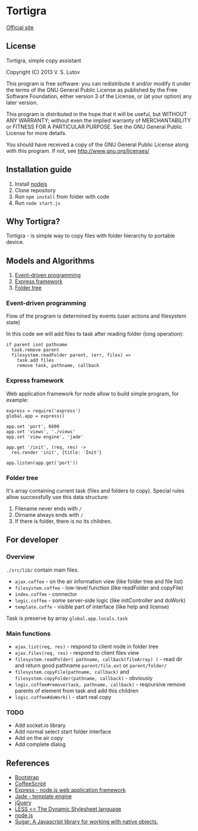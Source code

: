 # Tortigra #
[Official site](https://github.com/vslutov/tortigra)


## License ##
Tortigra, simple copy assistant

Copyright (C) 2013 V. S. Lutov

This program is free software: you can redistribute it and/or modify it under the terms of the GNU General Public License as published by the Free Software Foundation, either version 3 of the License, or (at your option) any later version.

This program is distributed in the hope that it will be useful, but WITHOUT ANY WARRANTY; without even the implied warranty of MERCHANTABILITY or FITNESS FOR A PARTICULAR PURPOSE. See the GNU General Public License for more details.

You should have received a copy of the GNU General Public License along with this program. If not, see http://www.gnu.org/licenses/


## Installation guide ##

1. Install [nodejs](http://nodejs.org/)
2. Clone repository
3. Run `npm install` from folder with code
4. Run `node start.js`


## Why Tortigra? ##

Tortigra - is simple way to copy files with folder hierarchy to portable device.


## Models and Algorithms ##

1. [Event-driven programming](http://en.wikipedia.org/wiki/Event-driven_programming)
2. [Express framework](http://expressjs.com/)
3. [Folder tree](http://en.wikipedia.org/wiki/Tree_structure)


### Event-driven programming ###

Flow of the program is determined by events (user actions and filesystem state)

In this code we will add files to task after reading folder (long operation):

    if parent isnt pathname
      task.remove parent
      filesystem.readFolder parent, (err, files) =>
        task.add files
        remove task, pathname, callback

### Express framework ###

Web application framework for node allow to build simple program, for example:

    express = require('express')
    global.app = express()

    app.set 'port', 6600
    app.set 'views', './views'
    app.set 'view engine', 'jade'

    app.get '/init', (req, res) ->
      res.render 'init', {title: 'Init'}

    app.listen(app.get('port'))

### Folder tree ###

It's array containing current task (files and folders to copy). Special rules allow successfully use this data structure:

1. Filename never ends with `/`
2. Dirname always ends with `/`
3. If there is folder, there is no its children.


## For developer ##

### Overview ###

`./src/lib/` contain main files.

- `ajax.coffee` - on the air information view (like folder tree and file list)
- `filesystem.coffee` - low-level function (like readFolder and copyFile)
- `index.coffee` - connector
- `logic.coffee` - some server-side logic (like initController and doWork)
- `template.coffe` - visible part of interface (like help and license)

Task is preserve by array `global.app.locals.task`

### Main functions ###

- `ajax.list(req, res)` - respond to client node in folder tree
- `ajax.files(req, res)` - respond to client files view
- `filesystem.readFolder( pathname, callback(fileArray) )` - read dir and return good pathname `parent/file.ext` or `parent/folder/`
- `filesystem.copyFile(pathname, callback)` and `filesystem.copyFolder(pathname, callback)` - obviously
- `logic.coffee#remove(task, pathname, callback)` - reqoursive remove parents of element from task and add this children
- `logic.coffee#doWork()` - start real copy

### TODO ###

- Add socket.io library
- Add normal select start folder interface
- Add on the air copy
- Add complete dialog


## References ##

+ [Bootstrap](http://twitter.github.io/bootstrap/index.html)
+ [CoffeeScript](http://coffeescript.org/)
+ [Express - node.js web application framework](http://expressjs.com/)
+ [Jade - template engine](https://github.com/visionmedia/jade)
+ [jQuery](http://jquery.com/)
+ [LESS << The Dynamic Stylesheet language](http://lesscss.org/)
+ [node.js](http://nodejs.org/)
+ [Sugar: A Javascript library for working with native objects.](http://sugarjs.com/)

